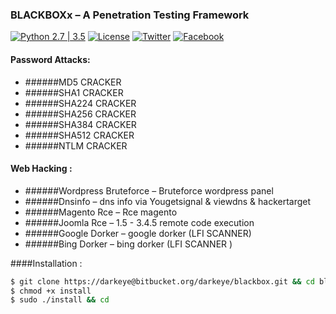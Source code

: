 ### BLACKBOXx – A Penetration Testing Framework

[![Python 2.7 | 3.5](https://img.shields.io/badge/python-2.7%20%7C%203.5-yellow.svg)](https://www.python.org/)
[![License](https://img.shields.io/badge/license-GPLv2-green.svg)](https://bitbucket.org/darkeye/blackbox/raw/master/COPYING)
[![Twitter](https://img.shields.io/badge/twitter-@blackeye-blue.svg)](https://twitter.com/0x676)
[![Facebook](https://img.shields.io/badge/facebook-@blackeye-blue.svg)](https://www.facebook.com/0xZeus.py)
#### Password Attacks: 
+ ######MD5 CRACKER
+ ######SHA1  CRACKER
+ ######SHA224 CRACKER
+ ######SHA256 CRACKER
+ ######SHA384 CRACKER
+ ######SHA512 CRACKER
+ ######NTLM CRACKER

#### Web Hacking :
+ ######Wordpress Bruteforce – Bruteforce wordpress panel
+ ######Dnsinfo              – dns info via Yougetsignal & viewdns & hackertarget
+ ######Magento Rce          – Rce magento
+ ######Joomla  Rce          – 1.5 - 3.4.5 remote code execution
+ ######Google Dorker        – google dorker (LFI SCANNER)
+ ######Bing Dorker          – bing dorker (LFI SCANNER )

####Installation :
```bash
$ git clone https://darkeye@bitbucket.org/darkeye/blackbox.git && cd blackbox
$ chmod +x install
$ sudo ./install && cd
```
